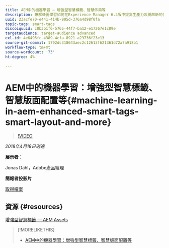 ```yaml
---
title: AEM中的機器學習 — 增強型智慧標籤、智慧佈局等
description: 瞭解機器學習如何在Experience Manager 6.4版中提高生產力及開啟新的使用案例
uuid: 23acfe70-e441-414b-905d-376a4d98f0fa
topic-tags: smart-tags
discoiquuid: c0b3b1f6-5765-44f7-ba12-e17267e1c89e
targetaudience: target-audience advanced
exl-id: 4e6496fc-4389-4cfa-8921-a23736f23e13
source-git-commit: 1792dc318643aec2c12613f621361d72a7a918b1
workflow-type: tm+mt
source-wordcount: '73'
ht-degree: 4%

---
```


# AEM中的機器學習：增強型智慧標籤、智慧版面配置等{#machine-learning-in-aem-enhanced-smart-tags-smart-layout-and-more}

>[!VIDEO](https://video.tv.adobe.com/v/22255/?quality=9)

*2018年4月18日送達*

**展示者：**

Jonas Dahl，Adobe產品經理

**簡報者投影片**

[取得檔案](assets/aem+gems+ml+and+ai+in+aem+4+17+18.pdf)

## 資源 {#resources}

[增強型智慧標籤 — AEM Assets](https://helpx.adobe.com/experience-manager/6-4/assets/using/enhanced-smart-tags.html)

<!--
[Get back to the Overview](https://helpx.adobe.com/experience-manager/kt/eseminars/gems/aem-index.html)
-->

>[!MORELIKETHIS]
>
>* [AEM中的機器學習：增強型智慧標籤、智慧版面配置等](aem-machine-learning.md)
